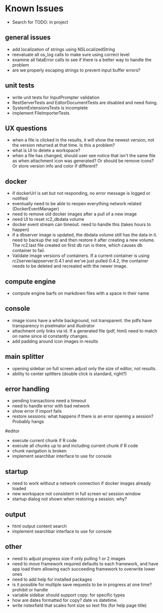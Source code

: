 # Known Issues

* Search for TODO: in project

## general issues
* add localization of strings using NSLocalizedString
* reevaluate all os_log calls to make sure using correct level
* examine all fataError calls to see if there is a better way to handle the problem
* are we properly escaping strings to prevent input buffer errors?

## unit tests
* write unit tests for InputPrompter validation
* RestServerTests and EditorDocumentTests are disabled and need fixing.
* SystemExtensionsTests is incomplete
* implement FileImporterTests

## UX questions
* when a file is clicked in the results, it will show the newest version, not the version returned at that time. Is this a problem?
* what is UI to delete a workspace?
* when a file has changed, should user see notice that isn't the same file as when attachment icon was generated? Or should be remove icons? Or store version info and color if different?

## docker
* if dockerUrl is set but not responding, no error message is logged or notified
* eventually need to be able to reopen everything network related (DockerEventManager)
* need to remove old docker images after a pull of a new image
* need UI to reset rc2_dbdata volume
* docker event stream can timeout. need to handle this (takes hours to happen)
* if a dbserver image is updated, the dbdata volume still has the data in it. need to backup the sql and then restore it after creating a new volume. The rc2.last file created on first db run is there, which causes db container to fail.
* Validate image versions of containers. If a current container is using rc2server/appserver:0.4.1 and we've just pulled 0.4.2, the container needs to be deleted and recreated with the newer image.

## compute engine
* compute engine barfs on markdown files with a space in their name

## console
* image icons have a white background, not transparent. the pdfs have transparency in pixelmator and illustrator
* attachment only links via id. If a generated file (pdf, html) need to match on name since id constantly changes.
* add padding around icon images in results

## main splitter
* opening sidebar on full screen adjust only the size of editor, not results.
* ability to center splitters (double click is standard, right?)

## error handling
* pending transactions need a timeout
* need to handle error with bad network
* show error if import fails
* restore sessions: what happens if there is an error opening a session? Probably hangs

#editor
* execute current chunk if R code
* execute all chunks up to and including current chunk if R code
* chunk navigation is broken
* implement searchbar interface to use for console

## startup
* need to work without a network connection if docker images already loaded
* new workspace not consistent in full screen w/ session window
* startup dialog not shown when restoring a session. why?

## output
* html output content search
* implement searchbar interface to use for console


## other

* need to adjust progress size if only pulling 1 or 2 images
* need to move framework required defaults to each framework, and have app load them allowing each succeeding framework to overwrite lower ones
* need to add help for installed packages
* is it possible for multiple save requests to be in progress at one time? prohibit or handle
* variable sidebar should support copy: for specific types
* how are dates formatted for copy? date vs datetime. 
* write nstexfield that scales font size so text fits (for help page title)


